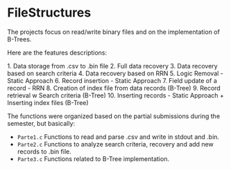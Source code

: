# FileStructures
<p>The projects focus on read/write binary files and on the implementation of B-Trees.</p> 
<p>Here are the features descriptions:</p>
  1.  Data storage from .csv to .bin file
  2.  Full data recovery
  3.  Data recovery based on search criteria
  4.  Data recovery based on RRN
  5.  Logic Removal - Static Approach
  6.  Record insertion - Static Approach
  7.  Field update of a record - RRN
  8.  Creation of index file from data records (B-Tree)
  9.  Record retrieval w Search criteria (B-Tree)
  10. Inserting records - Static Approach + Inserting index files (B-Tree)
  
<p> The functions were organized based on the partial submissions during the semester, but basically:</p>

- `Parte1.c`
       Functions to read and parse .csv and write in stdout and .bin.
- `Parte2.c`
       Functions to analyze search criteria, recovery and add new records to .bin file.
- `Parte3.c`
       Functions related to B-Tree implementation.
